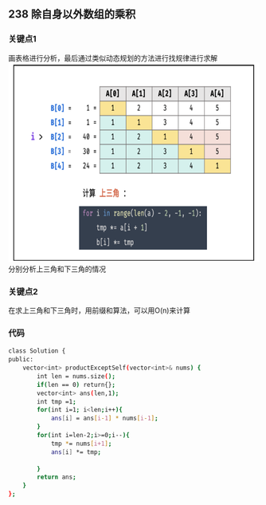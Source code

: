 ## 238 除自身以外数组的乘积
### 关键点1
画表格进行分析，最后通过类似动态规划的方法进行找规律进行求解
<img src="diagram.png" alt="Description of the image" height="400">  
分别分析上三角和下三角的情况

### 关键点2
在求上三角和下三角时，用前缀和算法，可以用O(n)来计算

### 代码
```bash
class Solution {
public:
    vector<int> productExceptSelf(vector<int>& nums) {
        int len = nums.size();
        if(len == 0) return{};
        vector<int> ans(len,1);
        int tmp =1;
        for(int i=1; i<len;i++){
            ans[i] = ans[i-1] * nums[i-1];
        }    
        for(int i=len-2;i>=0;i--){
            tmp *= nums[i+1];
            ans[i] *= tmp;

        }  
        return ans;
    }
};

```